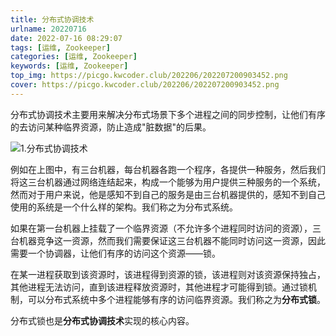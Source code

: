 ```yaml
---
title: 分布式协调技术
urlname: 20220716
date: 2022-07-16 08:29:07
tags: [运维, Zookeeper]
categories: [运维, Zookeeper]
keywords: [运维, Zookeeper]
top_img: https://picgo.kwcoder.club/202206/202207200903452.png
cover: https://picgo.kwcoder.club/202206/202207200903452.png
---
```


分布式协调技术主要用来解决分布式场景下多个进程之间的同步控制，让他们有序的去访问某种临界资源，防止造成"脏数据"的后果。



![1.分布式协调技术](https://picgo.kwcoder.club/202206/202207200903452.png)



例如在上图中，有三台机器，每台机器各跑一个程序，各提供一种服务，然后我们将这三台机器通过网络连结起来，构成一个能够为用户提供三种服务的一个系统，然而对于用户来说，他是感知不到自己的服务是由三台机器提供的，感知不到自己使用的系统是一个什么样的架构。我们称之为分布式系统。

如果在第一台机器上挂载了一个临界资源（不允许多个进程同时访问的资源），三台机器竞争这一资源，然而我们需要保证这三台机器不能同时访问这一资源，因此需要一个协调器，让他们有序的访问这个资源——锁。

在某一进程获取到该资源时，该进程得到资源的锁，该进程则对该资源保持独占，其他进程无法访问，直到该进程释放资源时，其他进程才可能得到锁。通过锁机制，可以分布式系统中多个进程能够有序的访问临界资源。我们称之为**分布式锁**。

分布式锁也是**分布式协调技术**实现的核心内容。

